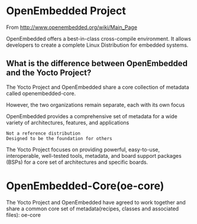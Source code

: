 # OpenEmbedded Project

From http://www.openembedded.org/wiki/Main_Page

OpenEmbedded offers a best-in-class cross-compile environment. It allows developers to create a complete Linux Distribution for embedded systems.

## What is the difference between OpenEmbedded and the Yocto Project?

The Yocto Project and OpenEmbedded share a core collection of metadata called openembedded-core. 

However, the two organizations remain separate, each with its own focus

OpenEmbedded provides a comprehensive set of metadata for a wide variety of architectures, features, and applications

	Not a reference distribution
	Designed to be the foundation for others

The Yocto Project focuses on providing powerful, easy-to-use, interoperable, well-tested tools, metadata, and board support packages (BSPs) for a core set of architectures and specific boards.


# OpenEmbedded-Core(oe-core)

The Yocto Project and OpenEmbedded have agreed to work together and share a common core set of metadata(recipes, classes and associated files): oe-core